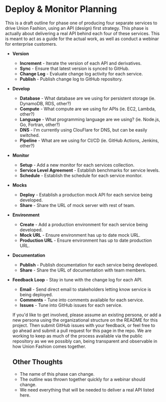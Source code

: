 # Deploy & Monitor Planning

This is a draft outline for phase one of producing four separate services to drive Union Fashion, using an API (design) first strategy. This phase is actually about delivering a real API behind each four of these services. This is meant to act as a guide for the actual work, as well as conduct a webinar for enterprise customers.

- **Version**
  - **Increment** - Iterate the version of each API and derivatives.
  - **Sync** - Ensure that latest version is synced to GitHub.
  - **Change Log** - Evaluate change log activity for each service.
  - **Publish** - Publish change log to GitHub repository.
- **Develop**
  - **Database** - What database are we using for persistent storage (ie. DynamoDB, RDS, other?)
  - **Compute** - What compute are we using for APIs (ie. EC2, Lambda, other?)
  - **Language** - What programming language are we using? (ie. Node.js, Go, Fortran, other?)
  - **DNS** - I'm currently using ClouFlare for DNS, but can be easily switched.
  - **Pipeline** - What are we using for CI/CD (ie. GitHub Actions, Jenkins, other?)
- **Monitor**
  - **Setup** - Add a new monitor for each services collection.
  - **Service Level Agreement** - Establish benchmarks for service levels.
  - **Schedule** - Establish the schedule for each service monitor.
- **Mocks**
  - **Deploy** - Establish a production mock API for each service being developed.  
  - **Share** - Share the URL of mock server with rest of team.
- **Environment**
    - **Create** - Add a production environment for each service being developed.
    - **Mock URL** - Ensure environment has up to date mock URL.
    - **Production URL** - Ensure environment has up to date production URL.
- **Documentation**
  - **Publish** - Publish documentation for each service being developed.   
  - **Share** - Share the URL of documentation with team members.
- **Feedback Loop** - Stay in tune with the change log for each API.
  - **Email** - Send direct email to stakeholders letting know service is being deployed.
  - **Comments** - Tune into comments available for each service.
  - **Issues** - Tune into GitHub issues for each service.

  If you'd like to get involved, please assume an existing persona, or add a new persona using the organizational structure on the README for this project. Then submit GitHub issues with your feedback, or feel free to go ahead and submit a pull request for this page in the repo. We are working to keep as much of the process available via the public repository as we we possibly can, being transparent and observable in how Union Fashion comes together.

  ## Other Thoughts

  - The name of this phase can change.
  - The outline was thrown together quickly for a webinar should change.
  - We need everything that will be needed to deliver a real API listed here.
